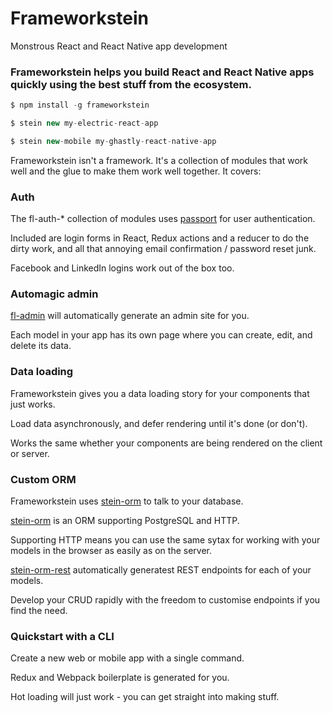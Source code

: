 # Frameworkstein
Monstrous React and React Native app development

### Frameworkstein helps you build React and React Native apps quickly using the best stuff from the ecosystem.

```javascript
$ npm install -g frameworkstein

$ stein new my-electric-react-app

$ stein new-mobile my-ghastly-react-native-app
```

Frameworkstein isn't a framework. It's a collection of modules that work well and the glue to make them work well together. It covers:

### Auth

The fl-auth-* collection of modules uses [passport](http://www.passportjs.org/) for user authentication.

Included are login forms in React, Redux actions and a reducer to do the dirty work, and all that annoying email confirmation / password reset junk.

Facebook and LinkedIn logins work out of the box too.

### Automagic admin

[fl-admin](https://github.com/founderlab/frameworkstein/tree/master/packages/fl-admin) will automatically generate an admin site for you.

Each model in your app has its own page where you can create, edit, and delete its data.

### Data loading

Frameworkstein gives you a data loading story for your components that just works.

Load data asynchronously, and defer rendering until it's done (or don't).

Works the same whether your components are being rendered on the client or server.

### Custom ORM

Frameworkstein uses [stein-orm](https://github.com/founderlab/frameworkstein/tree/master/packages/stein-orm) to talk to your database.

[stein-orm](https://github.com/founderlab/frameworkstein/tree/master/packages/stein-orm) is an ORM supporting PostgreSQL and HTTP. 

Supporting HTTP means you can use the same sytax for working with your models in the browser as easily as on the server.

[stein-orm-rest](https://github.com/founderlab/frameworkstein/tree/master/packages/stein-orm-rest) automatically generatest REST endpoints for each of your models.

Develop your CRUD rapidly with the freedom to customise endpoints if you find the need.

### Quickstart with a CLI

Create a new web or mobile app with a single command.

Redux and Webpack boilerplate is generated for you.

Hot loading will just work - you can get straight into making stuff.
